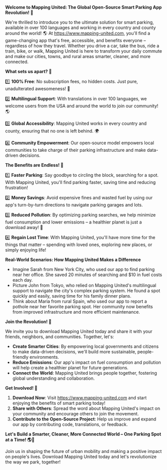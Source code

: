 **Welcome to Mapping United: The Global Open-Source Smart Parking App Revolution! 🚀**

We're thrilled to introduce you to the ultimate solution for smart parking, available in over 100 languages and working in every country and county around the world! 🌎 At https://www.mapping-united.com, you'll find a game-changing app that's free, accessible, and benefits everyone – regardless of how they travel. Whether you drive a car, take the bus, ride a train, bike, or walk, Mapping United is here to transform your daily commute and make our cities, towns, and rural areas smarter, cleaner, and more connected.

**What sets us apart? 🤔**

1️⃣ **100% Free**: No subscription fees, no hidden costs. Just pure, unadulterated awesomeness! 💸

2️⃣ **Multilingual Support**: With translations in over 100 languages, we welcome users from the USA and around the world to join our community! 🌎

3️⃣ **Global Accessibility**: Mapping United works in every country and county, ensuring that no one is left behind. 🌍

4️⃣ **Community Empowerment**: Our open-source model empowers local communities to take charge of their parking infrastructure and make data-driven decisions.

**The Benefits are Endless! 🤯**

1️⃣ **Faster Parking**: Say goodbye to circling the block, searching for a spot. With Mapping United, you'll find parking faster, saving time and reducing frustration!

2️⃣ **Money Savings**: Avoid expensive fines and wasted fuel by using our app's turn-by-turn directions to navigate parking garages and lots.

3️⃣ **Reduced Pollution**: By optimizing parking searches, we help minimize fuel consumption and lower emissions – a healthier planet is just a download away! 🌱

4️⃣ **Regain Lost Time**: With Mapping United, you'll have more time for the things that matter – spending with loved ones, exploring new places, or simply enjoying life!

**Real-World Scenarios: How Mapping United Makes a Difference**

* Imagine Sarah from New York City, who used our app to find parking near her office. She saved 20 minutes of searching and $10 in fuel costs each day.
* Picture John from Tokyo, who relied on Mapping United's multilingual support to navigate the city's complex parking system. He found a spot quickly and easily, saving time for his family dinner plans.
* Think about Maria from rural Spain, who used our app to report a pothole near her favorite parking spot. Her community now benefits from improved infrastructure and more efficient maintenance.

**Join the Revolution! 🚀**

We invite you to download Mapping United today and share it with your friends, neighbors, and communities. Together, let's:

* **Create Smarter Cities**: By empowering local governments and citizens to make data-driven decisions, we'll build more sustainable, people-friendly environments.
* **Reduce Emissions**: Our app's impact on fuel consumption and pollution will help create a healthier planet for future generations.
* **Connect the World**: Mapping United brings people together, fostering global understanding and collaboration.

**Get Involved! 🤝**

1. **Download Now**: Visit https://www.mapping-united.com and start enjoying the benefits of smart parking today!
2. **Share with Others**: Spread the word about Mapping United's impact on your community and encourage others to join the movement.
3. **Contribute to the Open-Source Project**: Help us improve and expand our app by contributing code, translations, or feedback.

**Let's Build a Smarter, Cleaner, More Connected World – One Parking Spot at a Time! 🌎💚**

Join us in shaping the future of urban mobility and making a positive impact on people's lives. Download Mapping United today and let's revolutionize the way we park, together!